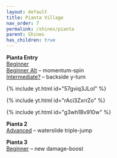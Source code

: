 ```yaml
---
layout: default
title: Pianta Village
nav_order: 7
permalink: /shines/pianta
parent: Shines
has_children: true
---
```


**Pianta Entry**  
[Beginner](https://www.youtube.com/watch?v=57gviq3JLoI)  
[Beginner Alt](https://youtu.be/rAci3ZxrrZo) – momentum-spin  
[Intermediate?](https://www.youtube.com/watch?v=g3wh1Bv910w) – backside y-turn  

{% include yt.html id="57gviq3JLoI" %}

{% include yt.html id="rAci3ZxrrZo" %}

{% include yt.html id="g3wh1Bv910w" %}

**Pianta 2**  
[Advanced](https://www.youtube.com/watch?v=6RccwCAYZ60) – waterslide triple-jump  

**Pianta 3**  
[Beginner](https://www.youtube.com/watch?v=Uevx6XNDIqM) – new damage-boost  
